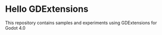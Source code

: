 # Hello GDExtensions
This repository contains samples and experiments using GDExtensions for Godot 4.0
